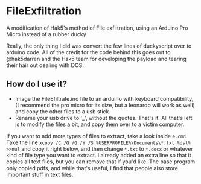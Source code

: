 # FileExfiltration
A modification of Hak5's method of File exfiltration, using an Arduino Pro Micro instead of a rubber ducky


Really, the only thing I did was convert the few lines of duckyscript over to arduino code. All of the credit for the code behind this goes out to @hak5darren and the Hak5 team for developing the payload and tearing their hair out dealing with DOS. 


## How do I use it?
 - Image the FileEfiltrate.ino file to an arduino with keyboard compatibility, (I recommend the pro micro for its size, but a leonardo will work as well) and copy the other files to a usb stick. 
 - Rename your usb drive to \'\_\', without the quotes. 
 That's it. All that's left is to modify the files a bit, and copy them over to a victim computer. 

 If you want to add more types of files to extract, take a look inside `e.cmd`. Take the line `xcopy /C /Q /G /Y /S %USERPROFILE%\Documents\*.txt %dst% >>nul` and copy it right below, and then change `*.txt` to `*.docx` or whatever kind of file type you want to extract. I already added an extra line so that it copies all text files, but you can remove that if you'd like. The base program only copied pdfs, and while that's useful, I find that people also store important stuff in text files. 
